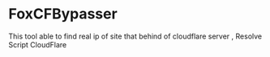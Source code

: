 # FoxCFBypasser
This tool able to find real ip of site that behind of cloudflare server , Resolve Script CloudFlare
